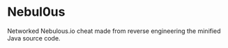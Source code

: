 # Nebul0us
Networked Nebulous.io cheat made from reverse engineering the minified Java source code.
